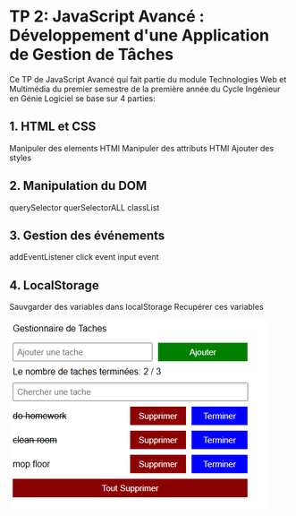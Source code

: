 # TP 2: JavaScript Avancé : Développement d'une Application de Gestion de Tâches
Ce TP de JavaScript Avancé qui fait partie du module Technologies Web et Multimédia du premier semestre de la première année du Cycle Ingénieur en Génie Logiciel se base sur 4 parties:

## 1. HTML et CSS
Manipuler des elements HTMl
Manipuler des attributs HTMl
Ajouter des styles
## 2. Manipulation du DOM
querySelector
querSelectorALL
classList
## 3. Gestion des événements
addEventListener
click event
input event
## 4. LocalStorage
Sauvgarder des variables dans localStorage
Recupérer ces variables

![image alt](https://github.com/Mhenni12/TP2/blob/master/Screenshot.png?raw=true)
